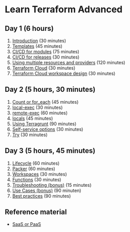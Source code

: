 # Learn Terraform Advanced

## Day 1 (6 hours)

1. [Introduction](introduction) (30 minutes)
2. [Templates](templates.md) (45 minutes)
3. [CI/CD for modules](cicd-for-modules.md) (75 minutes)
4. [CI/CD for releases](cicd-for-releases.md) (30 minutes)
5. [Using multiple resources and providers](multiple-resources.md) (120 minutes)
6. [Terraform Cloud](terraform-cloud.md) (30 minutes)
7. [Terraform Cloud workspace design](terraform-cloud-workspace-design) (30 minutes)

## Day 2 (5 hours, 30 minutes)

1. [Count or for_each](count_or_for_each.md) (45 minutes)
2. [local-exec](local-exec.md) (30 minutes)
3. [remote-exec](remote-exec.md) (60 minutes)
4. [locals](local-values.md) (45 minutes)
5. [Using Terragrunt](terragrunt.md) (90 minutes)
6. [Self-service options](self-service.md) (30 minutes)
7. [Try](try-something.md) (30 minutes)

## Day 3 (5 hours, 45 minutes)

1. [Lifecycle](lifecycle.md) (60 minutes)
2. [Packer](packer.md) (60 minutes)
3. [Workspaces](workspaces.md) (30 minutes)
4. [Functions](functions.md) (30 minutes)
5. [Troubleshooting (bonus)](troubleshooting.md) (15 minutes)
6. [Use Cases (bonus)](../BASIC/use-cases.md) (90 minuten)
7. [Best practices](best-practices.md) (90 minutes)

## Reference material

- [SaaS or PaaS](saas-or-paas.md)
